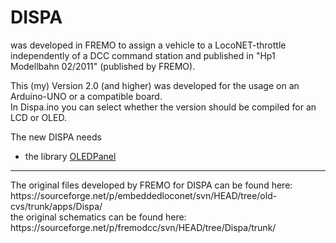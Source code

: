# DISPA

was developed in FREMO to assign a vehicle to a LocoNET-throttle independently of a DCC command station
and published in "Hp1 Modellbahn 02/2011" (published by FREMO).

This (my) Version 2.0 (and higher) was developed for the usage on an Arduino-UNO or a compatible board.<br>
In Dispa.ino you can select whether the version should be compiled for an LCD or OLED.<br>

The new DISPA needs
- the library [OLEDPanel](https://github.com/Kruemelbahn/OLEDPanel)

<hr>
The original files developed by FREMO for DISPA can be found here:<br>
https://sourceforge.net/p/embeddedloconet/svn/HEAD/tree/old-cvs/trunk/apps/Dispa/<br>
the original schematics can be found here:<br>
https://sourceforge.net/p/fremodcc/svn/HEAD/tree/Dispa/trunk/
